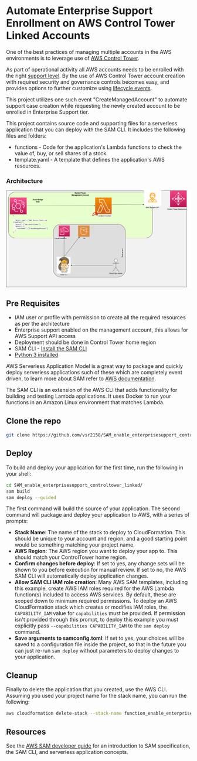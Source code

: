 # Automate Enterprise Support Enrollment on AWS Control Tower Linked Accounts 

One of the best practices of managing multiple accounts in the AWS environments is to leverage use of [AWS Control Tower](https://aws.amazon.com/controltower/).

As part of operational activity all AWS accounts needs to be enrolled with the right [support level](https://aws.amazon.com/premiumsupport/plans/). By the use of AWS Control Tower account creation with required security and governance controls becomes easy, and provides options to further customize using [lifecycle events](https://docs.aws.amazon.com/controltower/latest/userguide/lifecycle-events.html).

This project utilizes one such event "CreateManagedAccount" to automate support case creation while requesting the newly created account to be enrolled in Enterprise Support tier. 

This project contains source code and supporting files for a serverless application that you can deploy with the SAM CLI. It includes the following files and folders:

- functions - Code for the application's Lambda functions to check the value of, buy, or sell shares of a stock.
- template.yaml - A template that defines the application's AWS resources.

### Architecture
![](https://github.com/vsr2158/SAM_enable_enterprisesupport_controltower_linked/blob/master/enable_es.drawio.png?raw=1)


## Pre Requisites

* IAM user or profile with permission to create all the required resources as per the architecture
* Enterprise support enabled on the management account, this allows for AWS Support API access
* Deployment should be done in Control Tower home region
* SAM CLI - [Install the SAM CLI](https://docs.aws.amazon.com/serverless-application-model/latest/developerguide/serverless-sam-cli-install.html)
* [Python 3 installed](https://www.python.org/downloads/)

AWS Serverless Application Model is a great way to package and quickly deploy serverless applications such of these which are completely event driven, to learn more about SAM refer to [AWS documentation](https://docs.aws.amazon.com/serverless-application-model/latest/developerguide/what-is-sam.html).

The SAM CLI is an extension of the AWS CLI that adds functionality for building and testing Lambda applications. It uses Docker to run your functions in an Amazon Linux environment that matches Lambda.

## Clone the repo

```bash
git clone https://github.com/vsr2158/SAM_enable_enterprisesupport_controltower_linked.git
```

## Deploy


To build and deploy your application for the first time, run the following in your shell:

```bash
cd SAM_enable_enterprisesupport_controltower_linked/
sam build 
sam deploy --guided
```

The first command will build the source of your application. The second command will package and deploy your application to AWS, with a series of prompts:

* **Stack Name**: The name of the stack to deploy to CloudFormation. This should be unique to your account and region, and a good starting point would be something matching your project name.
* **AWS Region**: The AWS region you want to deploy your app to. This should match your ControlTower home region.
* **Confirm changes before deploy**: If set to yes, any change sets will be shown to you before execution for manual review. If set to no, the AWS SAM CLI will automatically deploy application changes.
* **Allow SAM CLI IAM role creation**: Many AWS SAM templates, including this example, create AWS IAM roles required for the AWS Lambda function(s) included to access AWS services. By default, these are scoped down to minimum required permissions. To deploy an AWS CloudFormation stack which creates or modifies IAM roles, the `CAPABILITY_IAM` value for `capabilities` must be provided. If permission isn't provided through this prompt, to deploy this example you must explicitly pass `--capabilities CAPABILITY_IAM` to the `sam deploy` command.
* **Save arguments to samconfig.toml**: If set to yes, your choices will be saved to a configuration file inside the project, so that in the future you can just re-run `sam deploy` without parameters to deploy changes to your application.

## Cleanup

Finally to delete the application that you created, use the AWS CLI. Assuming you used your project name for the stack name, you can run the following:

```bash
aws cloudformation delete-stack --stack-name function_enable_enterprisesupport_controltower_linked
```

## Resources

See the [AWS SAM developer guide](https://docs.aws.amazon.com/serverless-application-model/latest/developerguide/what-is-sam.html) for an introduction to SAM specification, the SAM CLI, and serverless application concepts.
